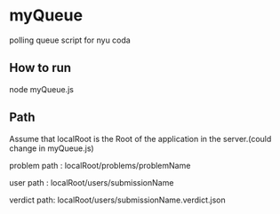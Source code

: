 # myQueue
polling queue script for nyu coda

## How to run

node myQueue.js

## Path
Assume that localRoot is the Root of the application in the server.(could change in myQueue.js)

problem path : localRoot/problems/problemName

user path : localRoot/users/submissionName

verdict path: localRoot/users/submissionName.verdict.json